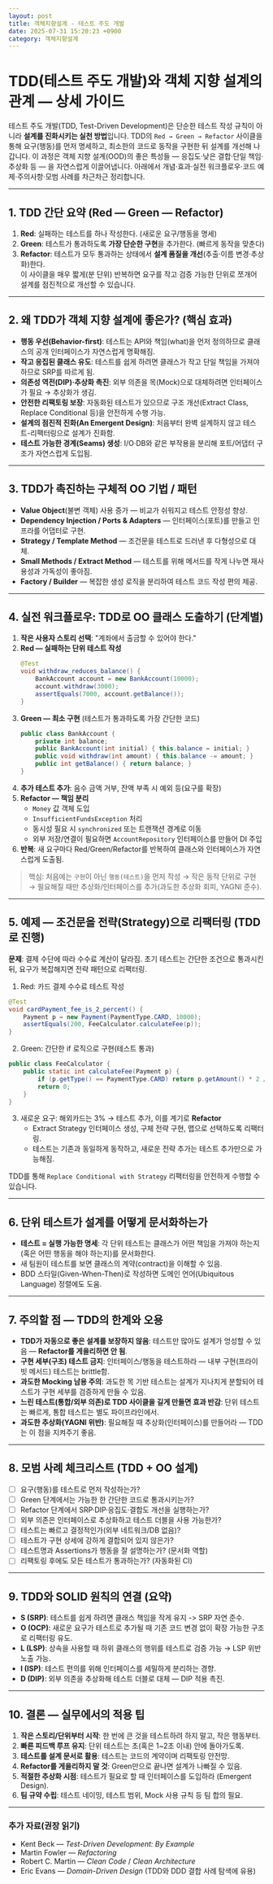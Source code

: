 ```yaml
---
layout: post
title: 객체지향설계 - 테스트 주도 개발
date: 2025-07-31 15:20:23 +0900
category: 객체지향설계
---
```

# TDD(테스트 주도 개발)와 객체 지향 설계의 관계 — 상세 가이드

테스트 주도 개발(TDD, Test-Driven Development)은 단순한 테스트 작성 규칙이 아니라 **설계를 진화시키는 실천 방법**입니다. TDD의 `Red → Green → Refactor` 사이클을 통해 요구(행동)를 먼저 명세하고, 최소한의 코드로 동작을 구현한 뒤 설계를 개선해 나갑니다. 이 과정은 객체 지향 설계(OOD)의 좋은 특성들 — 응집도·낮은 결합·단일 책임·추상화 등 — 을 자연스럽게 이끌어냅니다. 아래에서 개념·효과·실전 워크플로우·코드 예제·주의사항·모범 사례를 차근차근 정리합니다.

---

## 1. TDD 간단 요약 (Red — Green — Refactor)
1. **Red**: 실패하는 테스트를 하나 작성한다. (새로운 요구/행동을 명세)  
2. **Green**: 테스트가 통과하도록 **가장 단순한 구현**을 추가한다. (빠르게 동작을 맞춘다)  
3. **Refactor**: 테스트가 모두 통과하는 상태에서 **설계 품질을 개선**(추출·이름 변경·추상화)한다.  
이 사이클을 매우 짧게(분 단위) 반복하면 요구를 작고 검증 가능한 단위로 쪼개어 설계를 점진적으로 개선할 수 있습니다.

---

## 2. 왜 TDD가 객체 지향 설계에 좋은가? (핵심 효과)
- **행동 우선(Behavior-first)**: 테스트는 API와 책임(what)을 먼저 정의하므로 클래스의 공개 인터페이스가 자연스럽게 명확해짐.  
- **작고 응집된 클래스 유도**: 테스트를 쉽게 하려면 클래스가 작고 단일 책임을 가져야 하므로 SRP를 따르게 됨.  
- **의존성 역전(DIP)·추상화 촉진**: 외부 의존을 목(Mock)으로 대체하려면 인터페이스가 필요 → 추상화가 생김.  
- **안전한 리팩토링 보장**: 자동화된 테스트가 있으므로 구조 개선(Extract Class, Replace Conditional 등)을 안전하게 수행 가능.  
- **설계의 점진적 진화(An Emergent Design)**: 처음부터 완벽 설계하지 않고 테스트-리팩터링으로 설계가 진화함.  
- **테스트 가능한 경계(Seams) 생성**: I/O·DB와 같은 부작용을 분리해 포트/어댑터 구조가 자연스럽게 도입됨.

---

## 3. TDD가 촉진하는 구체적 OO 기법 / 패턴
- **Value Object**(불변 객체) 사용 증가 — 비교가 쉬워지고 테스트 안정성 향상.  
- **Dependency Injection / Ports & Adapters** — 인터페이스(포트)를 만들고 인프라를 어댑터로 구현.  
- **Strategy / Template Method** — 조건문을 테스트로 드러낸 후 다형성으로 대체.  
- **Small Methods / Extract Method** — 테스트를 위해 메서드를 작게 나누면 재사용성과 가독성이 좋아짐.  
- **Factory / Builder** — 복잡한 생성 로직을 분리하여 테스트 코드 작성 편의 제공.  

---

## 4. 실전 워크플로우: TDD로 OO 클래스 도출하기 (단계별)
1. **작은 사용자 스토리 선택**: "계좌에서 출금할 수 있어야 한다."  
2. **Red — 실패하는 단위 테스트 작성**  
   ```java
   @Test
   void withdraw_reduces_balance() {
       BankAccount account = new BankAccount(10000);
       account.withdraw(3000);
       assertEquals(7000, account.getBalance());
   }
   ```
3. **Green — 최소 구현** (테스트가 통과하도록 가장 간단한 코드)
   ```java
   public class BankAccount {
       private int balance;
       public BankAccount(int initial) { this.balance = initial; }
       public void withdraw(int amount) { this.balance -= amount; }
       public int getBalance() { return balance; }
   }
   ```
4. **추가 테스트 추가**: 음수 금액 거부, 잔액 부족 시 예외 등(요구를 확장)
5. **Refactor — 책임 분리**  
   - `Money` 값 객체 도입  
   - `InsufficientFundsException` 처리  
   - 동시성 필요 시 `synchronized` 또는 트랜잭션 경계로 이동  
   - 외부 저장/연결이 필요하면 `AccountRepository` 인터페이스를 만들어 DI 주입  
6. **반복**: 새 요구마다 Red/Green/Refactor를 반복하여 클래스와 인터페이스가 자연스럽게 도출됨.

> 핵심: 처음에는 `구현`이 아닌 `행동(테스트)`을 먼저 작성 → 작은 동작 단위로 구현 → 필요해질 때만 추상화/인터페이스를 추가(과도한 추상화 회피, YAGNI 준수).

---

## 5. 예제 — 조건문을 전략(Strategy)으로 리팩터링 (TDD로 진행)

**문제**: 결제 수단에 따라 수수료 계산이 달라짐. 초기 테스트는 간단한 조건으로 통과시킨 뒤, 요구가 복잡해지면 전략 패턴으로 리팩터링.

1) Red: 카드 결제 수수료 테스트 작성
```java
@Test
void cardPayment_fee_is_2_percent() {
    Payment p = new Payment(PaymentType.CARD, 10000);
    assertEquals(200, FeeCalculator.calculateFee(p));
}
```
2) Green: 간단한 if 로직으로 구현(테스트 통과)
```java
public class FeeCalculator {
    public static int calculateFee(Payment p) {
        if (p.getType() == PaymentType.CARD) return p.getAmount() * 2 / 100;
        return 0;
    }
}
```
3) 새로운 요구: 해외카드는 3% → 테스트 추가, 이를 계기로 **Refactor**  
   - Extract Strategy 인터페이스 생성, 구체 전략 구현, 맵으로 선택하도록 리팩터링.
   - 테스트는 기존과 동일하게 동작하고, 새로운 전략 추가는 테스트 추가만으로 가능해짐.

TDD를 통해 `Replace Conditional with Strategy` 리팩터링을 안전하게 수행할 수 있습니다.

---

## 6. 단위 테스트가 설계를 어떻게 문서화하는가
- **테스트 = 실행 가능한 명세**: 각 단위 테스트는 클래스가 어떤 책임을 가져야 하는지(혹은 어떤 행동을 해야 하는지)를 문서화한다.  
- 새 팀원이 테스트를 보면 클래스의 계약(contract)을 이해할 수 있음.  
- BDD 스타일(Given-When-Then)로 작성하면 도메인 언어(Ubiquitous Language) 정렬에도 도움.

---

## 7. 주의할 점 — TDD의 한계와 오용
- **TDD가 자동으로 좋은 설계를 보장하지 않음**: 테스트만 많아도 설계가 엉성할 수 있음 — **Refactor를 게을리하면 안 됨**.  
- **구현 세부(구조) 테스트 금지**: 인터페이스/행동을 테스트하라 — 내부 구현(프라이빗 메서드) 테스트는 brittle함.  
- **과도한 Mocking 남용 주의**: 과도한 목 기반 테스트는 설계가 지나치게 분할되어 테스트가 구현 세부를 검증하게 만들 수 있음.  
- **느린 테스트(통합/외부 의존)로 TDD 사이클을 길게 만들면 효과 반감**: 단위 테스트는 빠르게, 통합 테스트는 별도 파이프라인에서.  
- **과도한 추상화(YAGNI 위반)**: 필요해질 때 추상화(인터페이스)를 만들어라 — TDD는 이 점을 지켜주기 좋음.

---

## 8. 모범 사례 체크리스트 (TDD + OO 설계)

- [ ] 요구(행동)를 테스트로 먼저 작성하는가?  
- [ ] Green 단계에서는 가능한 한 간단한 코드로 통과시키는가?  
- [ ] Refactor 단계에서 SRP·DIP·응집도·결합도 개선을 실행하는가?  
- [ ] 외부 의존은 인터페이스로 추상화하고 테스트 더블을 사용 가능한가?  
- [ ] 테스트는 빠르고 결정적인가(외부 네트워크/DB 없음)?  
- [ ] 테스트가 구현 상세에 강하게 결합되어 있지 않은가?  
- [ ] 테스트명과 Assertions가 행동을 잘 설명하는가? (문서화 역할)  
- [ ] 리팩토링 후에도 모든 테스트가 통과하는가? (자동화된 CI)

---

## 9. TDD와 SOLID 원칙의 연결 (요약)
- **S (SRP)**: 테스트를 쉽게 하려면 클래스 책임을 작게 유지 -> SRP 자연 준수.  
- **O (OCP)**: 새로운 요구가 테스트로 추가될 때 기존 코드 변경 없이 확장 가능한 구조로 리팩터링 유도.  
- **L (LSP)**: 상속을 사용할 때 하위 클래스의 행위를 테스트로 검증 가능 → LSP 위반 노출 가능.  
- **I (ISP)**: 테스트 편의를 위해 인터페이스를 세밀하게 분리하는 경향.  
- **D (DIP)**: 외부 의존을 추상화해 테스트 더블로 대체 — DIP 적용 촉진.

---

## 10. 결론 — 실무에서의 적용 팁
1. **작은 스토리/단위부터 시작**: 한 번에 큰 것을 테스트하려 하지 말고, 작은 행동부터.  
2. **빠른 피드백 루프 유지**: 단위 테스트는 초(혹은 1~2초 이내) 안에 돌아가도록.  
3. **테스트를 설계 문서로 활용**: 테스트는 코드의 계약이며 리팩토링 안전망.  
4. **Refactor를 게을리하지 말 것**: Green만으로 끝나면 설계가 나빠질 수 있음.  
5. **적절한 추상화 시점**: 테스트가 필요로 할 때 인터페이스를 도입하라 (Emergent Design).  
6. **팀 규약 수립**: 테스트 네이밍, 테스트 범위, Mock 사용 규칙 등 팀 합의 필요.

---

### 추가 자료(권장 읽기)
- Kent Beck — *Test-Driven Development: By Example*  
- Martin Fowler — *Refactoring*  
- Robert C. Martin — *Clean Code* / *Clean Architecture*  
- Eric Evans — *Domain-Driven Design* (TDD와 DDD 결합 사례 탐색에 유용)